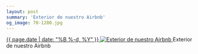```yaml
---
layout: post
summary: 'Exterior de nuestro Airbnb'
og_image: 70-1280.jpg
---
```


<p>
 <time>
  <a href="/70">
   {{ page.date | date: "%B %-d, %Y" }}
  </a>
 </time>
 <a href="/70">
  <img alt="Exterior de nuestro Airbnb" data-taken="10/2/2013" sizes="(min-width: 700px) 50vw, calc(100vw - 2rem)" src="{{ site.assets_url }}/70-640.jpg" srcset="{{ site.assets_url }}/70-1280.jpg 1280w, {{ site.assets_url }}/70-960.jpg 960w, {{ site.assets_url }}/70-640.jpg 640w, {{ site.assets_url }}/70-320.jpg 320w"/>
 </a>
 <span>
  Exterior de nuestro Airbnb
 </span>
</p>
